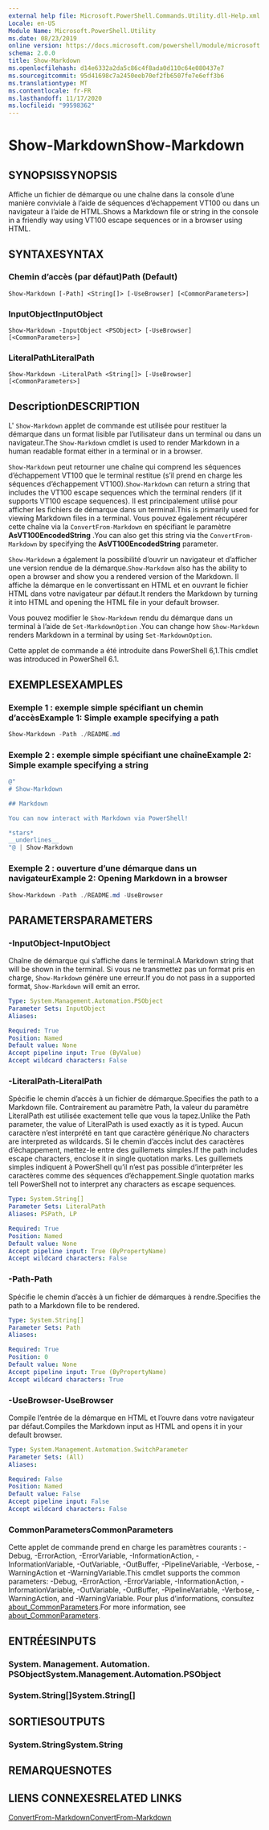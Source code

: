 ```yaml
---
external help file: Microsoft.PowerShell.Commands.Utility.dll-Help.xml
Locale: en-US
Module Name: Microsoft.PowerShell.Utility
ms.date: 08/23/2019
online version: https://docs.microsoft.com/powershell/module/microsoft.powershell.utility/show-markdown?view=powershell-7.2&WT.mc_id=ps-gethelp
schema: 2.0.0
title: Show-Markdown
ms.openlocfilehash: d14e6332a2da5c86c4f8ada0d110c64e080437e7
ms.sourcegitcommit: 95d41698c7a2450eeb70ef2fb6507fe7e6eff3b6
ms.translationtype: MT
ms.contentlocale: fr-FR
ms.lasthandoff: 11/17/2020
ms.locfileid: "99598362"
---
```

# <span data-ttu-id="c41d7-102">Show-Markdown</span><span class="sxs-lookup"><span data-stu-id="c41d7-102">Show-Markdown</span></span>

## <span data-ttu-id="c41d7-103">SYNOPSIS</span><span class="sxs-lookup"><span data-stu-id="c41d7-103">SYNOPSIS</span></span>
<span data-ttu-id="c41d7-104">Affiche un fichier de démarque ou une chaîne dans la console d’une manière conviviale à l’aide de séquences d’échappement VT100 ou dans un navigateur à l’aide de HTML.</span><span class="sxs-lookup"><span data-stu-id="c41d7-104">Shows a Markdown file or string in the console in a friendly way using VT100 escape sequences or in a browser using HTML.</span></span>

## <span data-ttu-id="c41d7-105">SYNTAXE</span><span class="sxs-lookup"><span data-stu-id="c41d7-105">SYNTAX</span></span>

### <span data-ttu-id="c41d7-106">Chemin d’accès (par défaut)</span><span class="sxs-lookup"><span data-stu-id="c41d7-106">Path (Default)</span></span>

```
Show-Markdown [-Path] <String[]> [-UseBrowser] [<CommonParameters>]
```

### <span data-ttu-id="c41d7-107">InputObject</span><span class="sxs-lookup"><span data-stu-id="c41d7-107">InputObject</span></span>

```
Show-Markdown -InputObject <PSObject> [-UseBrowser] [<CommonParameters>]
```

### <span data-ttu-id="c41d7-108">LiteralPath</span><span class="sxs-lookup"><span data-stu-id="c41d7-108">LiteralPath</span></span>

```
Show-Markdown -LiteralPath <String[]> [-UseBrowser] [<CommonParameters>]
```

## <span data-ttu-id="c41d7-109">Description</span><span class="sxs-lookup"><span data-stu-id="c41d7-109">DESCRIPTION</span></span>

<span data-ttu-id="c41d7-110">L' `Show-Markdown` applet de commande est utilisée pour restituer la démarque dans un format lisible par l’utilisateur dans un terminal ou dans un navigateur.</span><span class="sxs-lookup"><span data-stu-id="c41d7-110">The `Show-Markdown` cmdlet is used to render Markdown in a human readable format either in a terminal or in a browser.</span></span>

<span data-ttu-id="c41d7-111">`Show-Markdown` peut retourner une chaîne qui comprend les séquences d’échappement VT100 que le terminal restitue (s’il prend en charge les séquences d’échappement VT100).</span><span class="sxs-lookup"><span data-stu-id="c41d7-111">`Show-Markdown` can return a string that includes the VT100 escape sequences which the terminal renders (if it supports VT100 escape sequences).</span></span> <span data-ttu-id="c41d7-112">Il est principalement utilisé pour afficher les fichiers de démarque dans un terminal.</span><span class="sxs-lookup"><span data-stu-id="c41d7-112">This is primarily used for viewing Markdown files in a terminal.</span></span> <span data-ttu-id="c41d7-113">Vous pouvez également récupérer cette chaîne via la `ConvertFrom-Markdown` en spécifiant le paramètre **AsVT100EncodedString** .</span><span class="sxs-lookup"><span data-stu-id="c41d7-113">You can also get this string via the `ConvertFrom-Markdown` by specifying the **AsVT100EncodedString** parameter.</span></span>

<span data-ttu-id="c41d7-114">`Show-Markdown` a également la possibilité d’ouvrir un navigateur et d’afficher une version rendue de la démarque.</span><span class="sxs-lookup"><span data-stu-id="c41d7-114">`Show-Markdown` also has the ability to open a browser and show you a rendered version of the Markdown.</span></span> <span data-ttu-id="c41d7-115">Il affiche la démarque en le convertissant en HTML et en ouvrant le fichier HTML dans votre navigateur par défaut.</span><span class="sxs-lookup"><span data-stu-id="c41d7-115">It renders the Markdown by turning it into HTML and opening the HTML file in your default browser.</span></span>

<span data-ttu-id="c41d7-116">Vous pouvez modifier le `Show-Markdown` rendu du démarque dans un terminal à l’aide de `Set-MarkdownOption` .</span><span class="sxs-lookup"><span data-stu-id="c41d7-116">You can change how `Show-Markdown` renders Markdown in a terminal by using `Set-MarkdownOption`.</span></span>

<span data-ttu-id="c41d7-117">Cette applet de commande a été introduite dans PowerShell 6,1.</span><span class="sxs-lookup"><span data-stu-id="c41d7-117">This cmdlet was introduced in PowerShell 6.1.</span></span>

## <span data-ttu-id="c41d7-118">EXEMPLES</span><span class="sxs-lookup"><span data-stu-id="c41d7-118">EXAMPLES</span></span>

### <span data-ttu-id="c41d7-119">Exemple 1 : exemple simple spécifiant un chemin d’accès</span><span class="sxs-lookup"><span data-stu-id="c41d7-119">Example 1: Simple example specifying a path</span></span>

```powershell
Show-Markdown -Path ./README.md
```

### <span data-ttu-id="c41d7-120">Exemple 2 : exemple simple spécifiant une chaîne</span><span class="sxs-lookup"><span data-stu-id="c41d7-120">Example 2: Simple example specifying a string</span></span>

```powershell
@"
# Show-Markdown

## Markdown

You can now interact with Markdown via PowerShell!

*stars*
__underlines__
"@ | Show-Markdown
```

### <span data-ttu-id="c41d7-121">Exemple 2 : ouverture d’une démarque dans un navigateur</span><span class="sxs-lookup"><span data-stu-id="c41d7-121">Example 2: Opening Markdown in a browser</span></span>

```powershell
Show-Markdown -Path ./README.md -UseBrowser
```

## <span data-ttu-id="c41d7-122">PARAMETERS</span><span class="sxs-lookup"><span data-stu-id="c41d7-122">PARAMETERS</span></span>

### <span data-ttu-id="c41d7-123">-InputObject</span><span class="sxs-lookup"><span data-stu-id="c41d7-123">-InputObject</span></span>

<span data-ttu-id="c41d7-124">Chaîne de démarque qui s’affiche dans le terminal.</span><span class="sxs-lookup"><span data-stu-id="c41d7-124">A Markdown string that will be shown in the terminal.</span></span> <span data-ttu-id="c41d7-125">Si vous ne transmettez pas un format pris en charge, `Show-Markdown` génère une erreur.</span><span class="sxs-lookup"><span data-stu-id="c41d7-125">If you do not pass in a supported format, `Show-Markdown` will emit an error.</span></span>

```yaml
Type: System.Management.Automation.PSObject
Parameter Sets: InputObject
Aliases:

Required: True
Position: Named
Default value: None
Accept pipeline input: True (ByValue)
Accept wildcard characters: False
```

### <span data-ttu-id="c41d7-126">-LiteralPath</span><span class="sxs-lookup"><span data-stu-id="c41d7-126">-LiteralPath</span></span>

<span data-ttu-id="c41d7-127">Spécifie le chemin d’accès à un fichier de démarque.</span><span class="sxs-lookup"><span data-stu-id="c41d7-127">Specifies the path to a Markdown file.</span></span> <span data-ttu-id="c41d7-128">Contrairement au paramètre Path, la valeur du paramètre LiteralPath est utilisée exactement telle que vous la tapez.</span><span class="sxs-lookup"><span data-stu-id="c41d7-128">Unlike the Path parameter, the value of LiteralPath is used exactly as it is typed.</span></span> <span data-ttu-id="c41d7-129">Aucun caractère n’est interprété en tant que caractère générique.</span><span class="sxs-lookup"><span data-stu-id="c41d7-129">No characters are interpreted as wildcards.</span></span> <span data-ttu-id="c41d7-130">Si le chemin d’accès inclut des caractères d’échappement, mettez-le entre des guillemets simples.</span><span class="sxs-lookup"><span data-stu-id="c41d7-130">If the path includes escape characters, enclose it in single quotation marks.</span></span> <span data-ttu-id="c41d7-131">Les guillemets simples indiquent à PowerShell qu’il n’est pas possible d’interpréter les caractères comme des séquences d’échappement.</span><span class="sxs-lookup"><span data-stu-id="c41d7-131">Single quotation marks tell PowerShell not to interpret any characters as escape sequences.</span></span>

```yaml
Type: System.String[]
Parameter Sets: LiteralPath
Aliases: PSPath, LP

Required: True
Position: Named
Default value: None
Accept pipeline input: True (ByPropertyName)
Accept wildcard characters: False
```

### <span data-ttu-id="c41d7-132">-Path</span><span class="sxs-lookup"><span data-stu-id="c41d7-132">-Path</span></span>

<span data-ttu-id="c41d7-133">Spécifie le chemin d’accès à un fichier de démarques à rendre.</span><span class="sxs-lookup"><span data-stu-id="c41d7-133">Specifies the path to a Markdown file to be rendered.</span></span>

```yaml
Type: System.String[]
Parameter Sets: Path
Aliases:

Required: True
Position: 0
Default value: None
Accept pipeline input: True (ByPropertyName)
Accept wildcard characters: True
```

### <span data-ttu-id="c41d7-134">-UseBrowser</span><span class="sxs-lookup"><span data-stu-id="c41d7-134">-UseBrowser</span></span>

<span data-ttu-id="c41d7-135">Compile l’entrée de la démarque en HTML et l’ouvre dans votre navigateur par défaut.</span><span class="sxs-lookup"><span data-stu-id="c41d7-135">Compiles the Markdown input as HTML and opens it in your default browser.</span></span>

```yaml
Type: System.Management.Automation.SwitchParameter
Parameter Sets: (All)
Aliases:

Required: False
Position: Named
Default value: False
Accept pipeline input: False
Accept wildcard characters: False
```

### <span data-ttu-id="c41d7-136">CommonParameters</span><span class="sxs-lookup"><span data-stu-id="c41d7-136">CommonParameters</span></span>

<span data-ttu-id="c41d7-137">Cette applet de commande prend en charge les paramètres courants : -Debug, -ErrorAction, -ErrorVariable, -InformationAction, -InformationVariable, -OutVariable, -OutBuffer, -PipelineVariable, -Verbose, -WarningAction et -WarningVariable.</span><span class="sxs-lookup"><span data-stu-id="c41d7-137">This cmdlet supports the common parameters: -Debug, -ErrorAction, -ErrorVariable, -InformationAction, -InformationVariable, -OutVariable, -OutBuffer, -PipelineVariable, -Verbose, -WarningAction, and -WarningVariable.</span></span> <span data-ttu-id="c41d7-138">Pour plus d’informations, consultez [about_CommonParameters](https://go.microsoft.com/fwlink/?LinkID=113216).</span><span class="sxs-lookup"><span data-stu-id="c41d7-138">For more information, see [about_CommonParameters](https://go.microsoft.com/fwlink/?LinkID=113216).</span></span>

## <span data-ttu-id="c41d7-139">ENTRÉES</span><span class="sxs-lookup"><span data-stu-id="c41d7-139">INPUTS</span></span>

### <span data-ttu-id="c41d7-140">System. Management. Automation. PSObject</span><span class="sxs-lookup"><span data-stu-id="c41d7-140">System.Management.Automation.PSObject</span></span>

### <span data-ttu-id="c41d7-141">System.String[]</span><span class="sxs-lookup"><span data-stu-id="c41d7-141">System.String[]</span></span>

## <span data-ttu-id="c41d7-142">SORTIES</span><span class="sxs-lookup"><span data-stu-id="c41d7-142">OUTPUTS</span></span>

### <span data-ttu-id="c41d7-143">System.String</span><span class="sxs-lookup"><span data-stu-id="c41d7-143">System.String</span></span>

## <span data-ttu-id="c41d7-144">REMARQUES</span><span class="sxs-lookup"><span data-stu-id="c41d7-144">NOTES</span></span>

## <span data-ttu-id="c41d7-145">LIENS CONNEXES</span><span class="sxs-lookup"><span data-stu-id="c41d7-145">RELATED LINKS</span></span>

[<span data-ttu-id="c41d7-146">ConvertFrom-Markdown</span><span class="sxs-lookup"><span data-stu-id="c41d7-146">ConvertFrom-Markdown</span></span>](ConvertFrom-Markdown.md)

